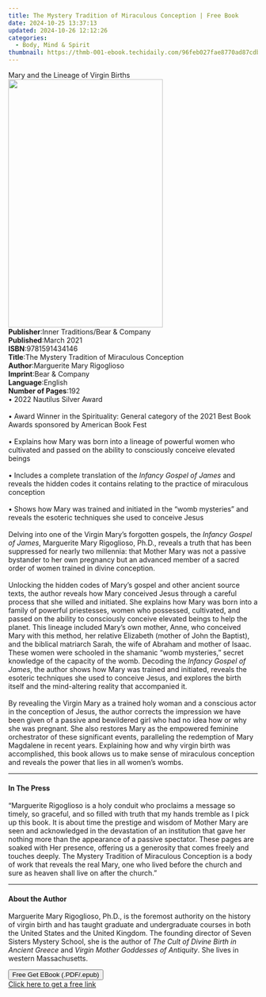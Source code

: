 ```yaml
---
title: The Mystery Tradition of Miraculous Conception | Free Book
date: 2024-10-25 13:37:13
updated: 2024-10-26 12:12:26
categories:
  - Body, Mind & Spirit
thumbnail: https://thmb-001-ebook.techidaily.com/96feb027fae8770ad87cdb8d9f2f82ca5cd73d80430351bdb9b756802c126409.jpg
---
```

<main id="book-container">
  <div class="flex flex-col">
    <div class="book-brief flex-1 py-6 px-4 sm:p-6 md:py-10 md:px-8">
      <!-- brief-->
      <div class="book-brief-main">Mary and the Lineage of Virgin Births</div>
    </div>
    <div
      class="book-meta-info flex-1 grid gap-4 col-start-1 col-end-3 row-start-1 sm:mb-6 sm:grid-cols-4 lg:gap-6 lg:col-start-2 lg:row-end-6 lg:row-span-6 lg:mb-0"
    >
      <div
        class="book-meta-info-left place-content-center mt-4 p-4 text-sm leading-6 col-start-2 col-span-2 dark:text-slate-400"
      >
        <img
          class="w-full h-500 object-cover rounded-lg sm:h-255 sm:col-span-2 lg:col-span-full"
          src="https://img-001-ebook.techidaily.com/1010501cd6ee0f84baa0b778e21c75b1ac037f4c098eba7667c9051055165fa8.jpg"
          alt=""
          width="312"
          height="500"
        />
      </div>
      <div
        class="book-meta-info-right mt-2 col-start-1 row-start-2 col-span-3 self-center"
      >
        <!-- meta data  -->
        <div class="flex flex-col px-4 md:px-8">
          <div class="flex-1">
            <strong>Publisher</strong>:<span class="px-2"
              >Inner Traditions/Bear &amp; Company</span
            >
          </div>
          <div class="flex-1">
            <strong>Published</strong>:<span class="px-2">March 2021</span>
          </div>
          <div class="flex-1">
            <strong>ISBN</strong>:<span class="px-2">9781591434146</span>
          </div>
          <div class="flex-1">
            <strong>Title</strong>:<span class="px-2"
              >The Mystery Tradition of Miraculous Conception</span
            >
          </div>
          <div class="flex-1">
            <strong>Author</strong>:<span class="px-2"
              >Marguerite Mary Rigoglioso</span
            >
          </div>
          <div class="flex-1">
            <strong>Imprint</strong>:<span class="px-2"
              >Bear &amp; Company</span
            >
          </div>
          <div class="flex-1">
            <strong>Language</strong>:<span class="px-2">English</span>
          </div>
          <div class="flex-1">
            <strong>Number of Pages</strong>:<span class="px-2">192</span>
          </div>
        </div>
      </div>
    </div>
    <div class="book-description flex-1 py-6 px-4 sm:p-6 md:py-10 md:px-8">
      <div class="book-description-main">
        <div accordion-content="" id="description">
          • 2022 Nautilus Silver Award <br /><br />• Award Winner in the
          Spirituality: General category of the 2021 Best Book Awards sponsored
          by American Book Fest <br /><br />• Explains how Mary was born into a
          lineage of powerful women who cultivated and passed on the ability to
          consciously conceive elevated beings <br /><br />• Includes a complete
          translation of the <i>Infancy Gospel of James</i> and reveals the
          hidden codes it contains relating to the practice of miraculous
          conception <br /><br />• Shows how Mary was trained and initiated in
          the “womb mysteries” and reveals the esoteric techniques she used to
          conceive Jesus <br /><br />Delving into one of the Virgin Mary’s
          forgotten gospels, the <i>Infancy Gospel of James</i>, Marguerite Mary
          Rigoglioso, Ph.D., reveals a truth that has been suppressed for nearly
          two millennia: that Mother Mary was not a passive bystander to her own
          pregnancy but an advanced member of a sacred order of women trained in
          divine conception. <br /><br />Unlocking the hidden codes of Mary’s
          gospel and other ancient source texts, the author reveals how Mary
          conceived Jesus through a careful process that she willed and
          initiated. She explains how Mary was born into a family of powerful
          priestesses, women who possessed, cultivated, and passed on the
          ability to consciously conceive elevated beings to help the planet.
          This lineage included Mary’s own mother, Anne, who conceived Mary with
          this method, her relative Elizabeth (mother of John the Baptist), and
          the biblical matriarch Sarah, the wife of Abraham and mother of Isaac.
          These women were schooled in the shamanic “womb mysteries,” secret
          knowledge of the capacity of the womb. Decoding the
          <i>Infancy Gospel of James</i>, the author shows how Mary was trained
          and initiated, reveals the esoteric techniques she used to conceive
          Jesus, and explores the birth itself and the mind-altering reality
          that accompanied it. <br /><br />By revealing the Virgin Mary as a
          trained holy woman and a conscious actor in the conception of Jesus,
          the author corrects the impression we have been given of a passive and
          bewildered girl who had no idea how or why she was pregnant. She also
          restores Mary as the empowered feminine orchestrator of these
          significant events, paralleling the redemption of Mary Magdalene in
          recent years. Explaining how and why virgin birth was accomplished,
          this book allows us to make sense of miraculous conception and reveals
          the power that lies in all women’s wombs.
        </div>
        <div class="accordion-fader"></div>
      </div>
    </div>
    <div class="book-excerpts flex-1 py-6 px-4 sm:p-6 md:py-10 md:px-8">
      <!-- excerpts-->
      <div class="book-excerpts-main">
        <hr />
        <h4 class="placeholder placeholder-heading">
          <span>In The Press</span>
        </h4>
        <p>
          “Marguerite Rigoglioso is a holy conduit who proclaims a message so
          timely, so graceful, and so filled with truth that my hands tremble as
          I pick up this book. It is about time the prestige and wisdom of
          Mother Mary are seen and acknowledged in the devastation of an
          institution that gave her nothing more than the appearance of a
          passive spectator. These pages are soaked with Her presence, offering
          us a generosity that comes freely and touches deeply. The Mystery
          Tradition of Miraculous Conception is a body of work that reveals the
          real Mary, one who lived before the church and sure as heaven shall
          live on after the church.”
        </p>
      </div>
    </div>
    <div class="book-about-author flex-1 py-6 px-4 sm:p-6 md:py-10 md:px-8">
      <!-- about author-->
      <div class="book-main-author-main">
        <hr />
        <h4 class="placeholder placeholder-heading">
          <span>About the Author</span>
        </h4>
        <p>
          Marguerite Mary Rigoglioso, Ph.D., is the foremost authority on the
          history of virgin birth and has taught graduate and undergraduate
          courses in both the United States and the United Kingdom. The founding
          director of Seven Sisters Mystery School, she is the author of
          <i>The Cult of Divine Birth in Ancient Greece</i> and
          <i>Virgin Mother Goddesses of Antiquity</i>. She lives in western
          Massachusetts.
        </p>
      </div>
    </div>
    <div class="book-free-get flex-1 py-6 px-4 sm:p-6 md:py-10 md:px-8">
      <button
        id="btn-free-get"
        class="bg-blue-500 hover:bg-blue-700 text-white font-bold py-2 px-4 rounded"
      >
        Free Get EBook (.PDF/.epub)
      </button>
      <div id="countdown-display" class="px-2 text-lg mt-2"></div>
      <a
        id="free-link"
        class="hidden bg-blue-500 hover:bg-blue-700 text-white font-bold py-2 px-4 rounded"
        href="https://www.ebooks.com/en-us/book/210133158/the-mystery-tradition-of-miraculous-conception/marguerite-mary-rigoglioso/"
        target="_blank"
        >Click here to get a free link</a
      >
    </div>
    <script>
      let countdownTime = 0;
      let countdownInterval = null;
      document
        .getElementById('btn-free-get')
        .addEventListener('click', startCountdown);
      function startCountdown() {
        countdownTime = new Date().getTime() + 60000 * 3;
        countdownInterval = setInterval(updateCountdown, 1000);
        document.getElementById('btn-free-get').disabled = true;
        document
          .getElementById('btn-free-get')
          .classList.add('bg-gray-500', 'cursor-not-allowed');
      }
      function updateCountdown() {
        let currentTime = new Date().getTime();
        let timeLeft = countdownTime - currentTime;
        let secondsLeft = Math.floor(timeLeft / 1000);
        document.getElementById('countdown-display').innerHTML =
          `Remaining time: ${secondsLeft} seconds.`;
        if (secondsLeft <= 0) {
          clearInterval(countdownInterval);
          document.getElementById('btn-free-get').classList.add('hidden');
          document.getElementById('free-link').classList.remove('hidden');
          document.getElementById('countdown-display').innerHTML = '';
        }
      }
    </script>
  </div>
</main>
